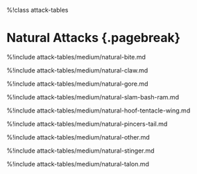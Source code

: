 %!class attack-tables

# Natural Attacks {.pagebreak}

%!include attack-tables/medium/natural-bite.md

%!include attack-tables/medium/natural-claw.md

%!include attack-tables/medium/natural-gore.md

%!include attack-tables/medium/natural-slam-bash-ram.md

%!include attack-tables/medium/natural-hoof-tentacle-wing.md

%!include attack-tables/medium/natural-pincers-tail.md

%!include attack-tables/medium/natural-other.md

%!include attack-tables/medium/natural-stinger.md

%!include attack-tables/medium/natural-talon.md
